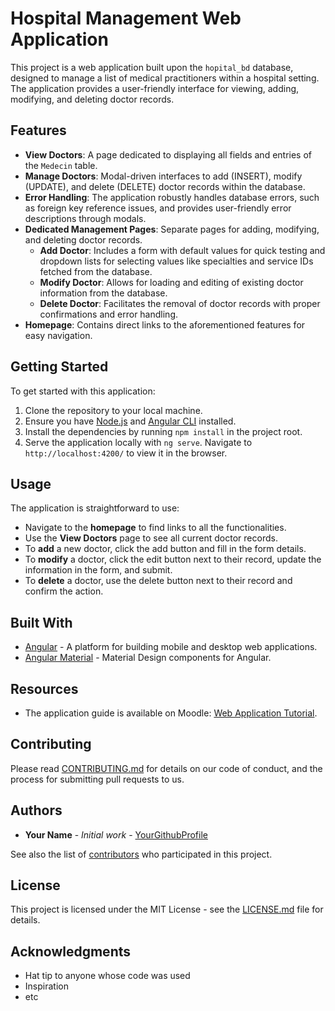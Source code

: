 # Hospital Management Web Application

This project is a web application built upon the `hopital_bd` database, designed to manage a list of medical practitioners within a hospital setting. The application provides a user-friendly interface for viewing, adding, modifying, and deleting doctor records.

## Features

- **View Doctors**: A page dedicated to displaying all fields and entries of the `Medecin` table.
- **Manage Doctors**: Modal-driven interfaces to add (INSERT), modify (UPDATE), and delete (DELETE) doctor records within the database.
- **Error Handling**: The application robustly handles database errors, such as foreign key reference issues, and provides user-friendly error descriptions through modals.
- **Dedicated Management Pages**: Separate pages for adding, modifying, and deleting doctor records.
  - **Add Doctor**: Includes a form with default values for quick testing and dropdown lists for selecting values like specialties and service IDs fetched from the database.
  - **Modify Doctor**: Allows for loading and editing of existing doctor information from the database.
  - **Delete Doctor**: Facilitates the removal of doctor records with proper confirmations and error handling.
- **Homepage**: Contains direct links to the aforementioned features for easy navigation.

## Getting Started

To get started with this application:

1. Clone the repository to your local machine.
2. Ensure you have [Node.js](https://nodejs.org/) and [Angular CLI](https://angular.io/cli) installed.
3. Install the dependencies by running `npm install` in the project root.
4. Serve the application locally with `ng serve`. Navigate to `http://localhost:4200/` to view it in the browser.

## Usage

The application is straightforward to use:

- Navigate to the **homepage** to find links to all the functionalities.
- Use the **View Doctors** page to see all current doctor records.
- To **add** a new doctor, click the add button and fill in the form details.
- To **modify** a doctor, click the edit button next to their record, update the information in the form, and submit.
- To **delete** a doctor, use the delete button next to their record and confirm the action.

## Built With

- [Angular](https://angular.io/) - A platform for building mobile and desktop web applications.
- [Angular Material](https://material.angular.io/) - Material Design components for Angular.

## Resources

- The application guide is available on Moodle: [Web Application Tutorial](#).

## Contributing

Please read [CONTRIBUTING.md](#) for details on our code of conduct, and the process for submitting pull requests to us.

## Authors

- **Your Name** - *Initial work* - [YourGithubProfile](#)

See also the list of [contributors](#) who participated in this project.

## License

This project is licensed under the MIT License - see the [LICENSE.md](#) file for details.

## Acknowledgments

- Hat tip to anyone whose code was used
- Inspiration
- etc

